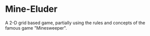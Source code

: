 # Mine-Eluder
A 2-D grid based game, partially using the rules and concepts of the famous game "Minesweeper".
